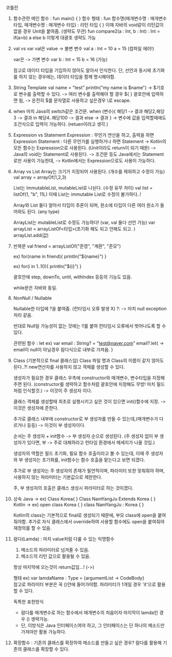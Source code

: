 코틀린

1. 함수관련 메인 함수 : fun main() { }
	함수 형태 : fun 함수명(매개변수명 : 매개변수 타입, 매개변수명 : 매개변수 타입) : 리턴 타입 { } 
	이때 자바의 void같이 리턴값이 없을 경우 Unit을 붙여줌. (생략도 무관)
	 fun compare2(a : Int, b : Int) : Int = if(a>b) a else b 이렇게 대괄호 생략도 가능

2. val vs var
	val은 value -> 불변 변수 
	val a : Int = 10 
	a = 15 (컴파일 에러!)

	var은 -> 가변 변수 
	var b : Int = 15 
	b = 16 (가능)
	
	참고로 데이터 타입을 기입하지 않아도 알아서 인식한다. 
	단, 선언과 동시에 초기화를 하지 않는 경우에는, 데이터 타입을 함께 명시해야함.

3. String Template val name = "test" println("my name is $name") -> $기호로 변수를 출력할 수 있다. 
	-> 여러 변수를 출력해야 할 경우 ${ } 괄호안에 입력하면 됨, 
	-> 온전히 $를 문자열로 사용하고 싶은경우 \로 escape.

4. when 
	마치 Java의 switch같은 조건문. 
	when (변수){ 
	해당1 -> 결과 
	해당2,해당3 -> 결과 
	in 해당4..해당100 -> 결과 
	else -> 결과 
	}
	-> 변수에 값을 입력할때에도 조건식으로 입력이 가능하다. (retuen이라고 생각.)

5. Expression vs Statement
	Expression : 무언가 연산을 하고, 출력을 하면 Expression
	Statement : 다른 무언가를 실행하거나 하면 Statement
	-> Kotlin의 모든 함수는 Expression으로 사용된다. (Unit이라도 return이 되기 때문)
	-> Java의 void는 Statement로 사용된다.
	-> 조건문 등도 Java에서는 Statement로만 사용이 가능한데,
	-> Kotlin에서는 Expression으로도 사용이 가능하다.

6. Array  vs  List
	Array는 크기가 지정되어 사용된다. (개수를 제외하고 수정이 가능)
		val array = arrayOf(1,2,3)

	List는 ImmutableList, mutableList로 나뉜다. (수정 유무 차이)
		val list = listOf(1, "b", 11L)
		이때 List는 immutable List로 수정이 불가하다..!
	
	Array와 List 둘다 알아서 타입이 추론이 되며, 원소에 타입이 다른 여러 원소가 들어와도 된다. (any type)
	
	ArrayList는 mutableList로 수정도 가능하다! (var, val 둘다 선언 가능)
		var arrayList = arrayListOf<타입>(초기화 해도 되고 안해도 되고. )
		arrayList.add(값)

7. 반복문
	val friend = arrayListOf("준영", "계환", "준모")
	
	ex) for(name in friend){
		println("${name}")
	}

	ex) for(i in 1..10){
		println("${i}")
	}

	괄호안에 step, downTo, until, withIndex 등등의 기능도 있음.

	while문은 자바와 동일.

8. NonNull / Nullable

	Nullable한 타입에 ?을 붙여줌. (런타임시 오류 발생 X)
	?: -> 마치 null exception처리 같음.

	반대로 Null일 가능성이 없는 것에는 !!를 붙여 런타임시 오류에서 벗어나도록 할 수 있다.

	관련된 함수 : let
	ex) var email : String? = "test@naver.com"
	email?.let{
		-> email이 null이 아닐경우 람다식으로 내부로 가져옴.
	}

9. Class (기본적으로 final 클래스임)
	Class 파일 명과 Class의 이름이 같지 않아도 된다..?!
	new연산자를 사용하지 않고 객체를 생성할 수 있다.

	생성자가 필요한 경우 클래스 우측에 constructor와 매개변수, 변수타입을 지정해주면 된다.
	(constructor를 생략하고 함수처럼 괄호안에 지정해도 무방! 마치 필드처럼 인식할것.)
	-> 이것이 주 생성자 이다.

	클래스 객체를 생성할때 최초로 실행시키고 싶은 것이 있으면 init()함수에 지정.
	-> 이것은 생성자에 준한다.

	추가로 클래스 내부에 constructor로 부 생성자를 만들 수 있는데,(매개변수가 다르거나 등등)
	-> 이것이 부 생성자이다.

	순서는 주 생성자 + init함수 -> 부 생성자 순으로 생성된다.
	(주 생성자 없이 부 생성자가 있다면, 부 -> 주로 대체하라고 런타임 환경에서 메세지가 나올 것임.)

	생성자의 역할은 필드 초기화, 필요 함수 호출이라고 볼 수 있는데,
	이때 주 생성자와 부 생성자는 초기화를, init함수는 함수 호출을 맡는다고 보면 되겠다.

	추가로 부 생성자는 주 생성자의 존재가 필연적이며, 파라미터 또한 맞춰줘야 하며, 
		사용하지 않는 파라미터는 기본값으로 제한한다.

	주, 부 생성자의 호출은 클래스 생성시 파라미터로 하는 것이겠다.


10. 상속
	Java -> ex) Class Korea{ }		Class NamYangJu Extends Korea { }
	Kotlin -> ex) open class Korea { }	class  NamYangJu : Korea { }

	Kotlin의 class는 기본적으로 final로 생성되기 때문에, 부모 class에 open을 붙여줘야함.
	추가로 자식 클래스에서 override하여 사용할 함수에도 open을 붙여줘야 재정의를 할 수 있음.


11. 람다(Lamda) : 마치 value처럼 다룰 수 있는 익명함수	
	
	1. 메소드의 파라미터로 넘겨줄 수 있음.
	2. 메소드의 리턴 값으로 활용될 수 있음.

	항상 마지막에 오는것이 return값임...! (->)

	형태
	ex) var lamdaName : Type = {argumentList -> CodeBody}	
	참고로 파라미터 부분은 꼭 ()안에 들어가야함.
	파라미터가 1개일 경우 'it'으로 활용 할 수 있다.

	독특한 표현방식
	- 람다를 매개변수로 하는 함수에서 매개변수의 처음이자 마지막이 lamda인 경우 () 생략가능.
	- 단, 이방식은 Java 인터페이스여야 하고, 그 인터페이스는 단 하나의 메소드만 가져야만 활용 가능하다.

12. 확장함수 : 기존의 클래스를 확장하여 메소드를 만들고 싶은 경우?
	람다를 활용해 기존의 클래스를 확장할 수 있다.













 













